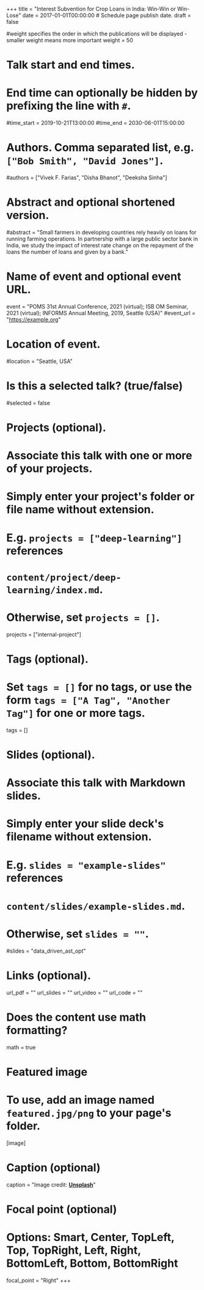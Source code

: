 +++
title = "Interest Subvention for Crop Loans in India: Win-Win or Win-Lose"
date = 2017-01-01T00:00:00  # Schedule page publish date.
draft = false


#weight specifies the order in which the publications will be displayed - smaller weight means more important
weight = 50

# Talk start and end times.
#   End time can optionally be hidden by prefixing the line with `#`.
#time_start = 2019-10-21T13:00:00
#time_end = 2030-06-01T15:00:00

# Authors. Comma separated list, e.g. `["Bob Smith", "David Jones"]`.
#authors = ["Vivek F. Farias", "Disha Bhanot", "Deeksha Sinha"]

# Abstract and optional shortened version.
#abstract = "Small farmers in developing countries rely heavily on loans for running farming operations. In partnership with a large public sector bank in India,  we study the impact of interest rate change on the repayment of the loans the number of loans and given by a bank."

# Name of event and optional event URL.
event = "POMS 31st Annual Conference, 2021 (virtual); ISB OM Seminar, 2021 (virtual); INFORMS Annual Meeting, 2019, Seattle (USA)"
#event_url = "https://example.org"


# Location of event.
#location = "Seattle, USA"

# Is this a selected talk? (true/false)
#selected = false

# Projects (optional).
#   Associate this talk with one or more of your projects.
#   Simply enter your project's folder or file name without extension.
#   E.g. `projects = ["deep-learning"]` references 
#   `content/project/deep-learning/index.md`.
#   Otherwise, set `projects = []`.
projects = ["internal-project"]

# Tags (optional).
#   Set `tags = []` for no tags, or use the form `tags = ["A Tag", "Another Tag"]` for one or more tags.
tags = []

# Slides (optional).
#   Associate this talk with Markdown slides.
#   Simply enter your slide deck's filename without extension.
#   E.g. `slides = "example-slides"` references 
#   `content/slides/example-slides.md`.
#   Otherwise, set `slides = ""`.
#slides = "data_driven_ast_opt"

# Links (optional).
url_pdf = ""
url_slides = ""
url_video = ""
url_code = ""

# Does the content use math formatting?
math = true

# Featured image
# To use, add an image named `featured.jpg/png` to your page's folder. 
[image]
  # Caption (optional)
  caption = "Image credit: [**Unsplash**](https://unsplash.com/photos/bzdhc5b3Bxs)"

  # Focal point (optional)
  # Options: Smart, Center, TopLeft, Top, TopRight, Left, Right, BottomLeft, Bottom, BottomRight
  focal_point = "Right"
+++
